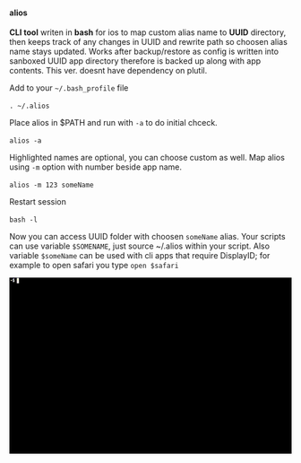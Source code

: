 #### alios

**CLI tool** writen in **bash** for ios to map custom alias name to **UUID** directory, then keeps track of any changes in UUID and rewrite path so choosen alias name stays updated.
Works after backup/restore as config is written into sanboxed UUID app directory therefore is backed up along with app contents. This ver. doesnt have dependency on plutil.

Add to your `~/.bash_profile` file

`. ~/.alios`

Place alios in $PATH and run with `-a` to do initial chceck.

`alios -a`

Highlighted names are optional, you can choose custom as well. Map alios using `-m` option with number beside app name.

`alios -m 123 someName`

Restart session

`bash -l`

Now you can access UUID folder with choosen `someName` alias. Your scripts can use variable `$SOMENAME`, just source ~/.alios within your script. Also variable `$someName` 
can be used with cli apps that require DisplayID; for example to open safari you type `open $safari`

![alios](https://raw.githubusercontent.com/z448/alios/master/alios.gif)

